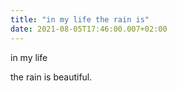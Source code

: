 ```yaml
---
title: "in my life the rain is"
date: 2021-08-05T17:46:00.007+02:00
---
```

in my life

the rain is beautiful.
